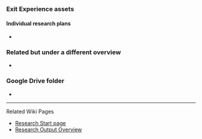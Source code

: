 ### Exit Experience assets

#### Individual research plans
* 

### Related but under a different overview
* 

### Google Drive folder
- 
---
Related Wiki Pages
* [Research Start page](https://github.com/hackforla/website/wiki/UI-UX-Researcher-Start-page)
* [Research Output Overview](https://github.com/hackforla/website/wiki/Research-Output-Overview)